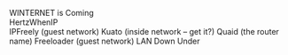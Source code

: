 WINTERNET is Coming  
HertzWhenIP  
IPFreely (guest network)
Kuato (inside network – get it?)
Quaid (the router name)
Freeloader (guest network)
LAN Down Under
